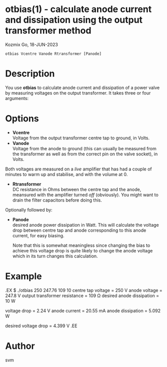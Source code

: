 # otbias(1) - calculate anode current and dissipation using the output transformer method

Kozmix Go, 18-JUN-2023

```
otbias Vcentre Vanode Rtransformer [Panode]
```


<a name="description"></a>

# Description

You use
**otbias**
to calculate anode current and dissipation of a power valve by
measuring voltages on the output transformer. It takes three or four
arguments:


<a name="options"></a>

# Options


* **Vcentre**  
  Voltage from the output transformer centre tap to ground, in Volts.
* **Vanode**  
  Voltage from the anode to ground (this can usually be measured from
  the transformer as well as from the correct pin on the valve socket),
  in Volts.
  

Both voltages are measured on a
_live_
amplifier that has had a couple of minutes to warm up and stabilise,
and with the volume at 0.


* **Rtransformer**  
  DC resistance in Ohms between the centre tap and the anode, meansured
  with the amplifier turned
  _off_
  (obviously). You might want to drain the filter capacitors before
  doing this.
  

Optionally followed by:


* **Panode**  
  desired anode power dissipation in Watt. This will calculate the
  voltage drop between centre tap and anode corresponding to this anode
  current, for easy biasing.
  
  Note that this is somewhat meaningless since changing the bias to
  achieve this voltage drop is quite likely to change the anode voltage
  which in its turn changes this calculation.
  
  

<a name="example"></a>

# Example

.EX
$ ./otbias 250 247.76 109 10
centre tap voltage            = 250 V
anode voltage                 = 247.8 V
output transformer resistance = 109 Ω
desired anode dissipation     = 10 W

voltage drop                  = 2.24 V
anode current                 = 20.55 mA
anode dissipation             = 5.092 W

desired voltage drop          = 4.399 V
.EE


<a name="author"></a>

# Author

svm

